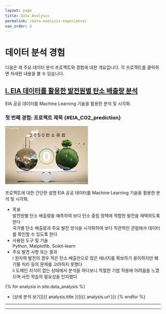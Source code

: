 ```yaml
---
layout: page
title: Data Analysis
permalink: /data-analysis-experience/
nav_order: 4
---
```


# 데이터 분석 경험

다음은 제 주요 데이터 분석 프로젝트와 경험에 대한 개요입니다. 각 프로젝트를 클릭하면 자세한 내용을 볼 수 있습니다.

## [Ⅰ. EIA 데이터를 활용한 발전원별 탄소 배출량 분석](#first-experience)
EIA 공공 데이터를 Machine Learning 기술을 활용한 분석 및 시각화.

<!-- ## [두 번째 경험: 프로젝트 제목](#second-experience)
두 번째 데이터 분석 경험에 대한 간단한 소개.

## [세 번째 경험: 프로젝트 제목](#third-experience)
세 번째 데이터 분석 경험에 대한 간단한 소개.

--- -->

### 첫 번째 경험: 프로젝트 제목 {#EIA_CO2_prediction}

![프로젝트 이미지](iamge\탄소중립.jpg)

프로젝트에 대한 간단한 설명
 EIA 공공 데이터를 Machine Learning 기술을 활용한 분석 및 시각화.
- 목표  
발전원별 탄소 배출량을 예측하여 보다 탄소 중립 정책에 적합한 발전을 채택하도록 한다  
국가별 탄소 배출량과 주요 발전 방식을 시각화하여 보다 직관적인 관점에서 데이터를 확인할 수 있도록 한다
- 사용된 도구 및 기술  
Python, Matplotlib, Scikit-learn  
- 주요 발견 사항 또는 결과  
ⅰ 원자력 발전의 경우 적은 탄소 배출만으로 많은 에너지를 확보하기 용이하지만 폐기물 처리 등의 문제를 고려하지 못했다  
ⅱ 도메인 지식이 없는 상태에서 분석을 하다보니 적절한 기법 적용에 어려움을 느꼈으며 사전 학습의 필요성을 인지했다

{% for analysis in site.data_analysis %}
- [상세 분석 보기][{{ analysis.title }}]({{ analysis.url }})
{% endfor %}

---

<!-- ### 두 번째 경험: 프로젝트 제목 {#second-experience}

![프로젝트 이미지](path/to/image2.jpg)

프로젝트에 대한 간단한 설명:
- 목표
- 사용된 도구 및 기술
- 주요 발견 사항 또는 결과

[상세 분석 보기](link-to-detailed-page-or-github-repo)

---

### 세 번째 경험: 프로젝트 제목 {#third-experience}

![프로젝트 이미지](path/to/image3.jpg)

프로젝트에 대한 간단한 설명:
- 목표
- 사용된 도구 및 기술
- 주요 발견 사항 또는 결과

[상세 분석 보기](link-to-detailed-page-or-github-repo) -->

---
